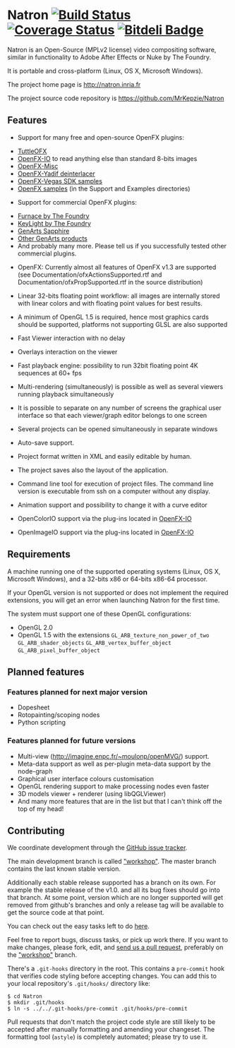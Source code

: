 Natron [![Build Status](https://api.travis-ci.org/MrKepzie/Natron.png?branch=workshop)](https://travis-ci.org/MrKepzie/Natron)  [![Coverage Status](https://coveralls.io/repos/MrKepzie/Natron/badge.png?branch=workshop)](https://coveralls.io/r/MrKepzie/Natron?branch=workshop) [![Bitdeli Badge](https://d2weczhvl823v0.cloudfront.net/MrKepzie/Natron/trend.png)](https://bitdeli.com/free "Bitdeli Badge")
======


Natron is an Open-Source (MPLv2 license) video compositing software, similar in functionality to Adobe After Effects or Nuke by The Foundry.

It is portable and cross-platform (Linux, OS X, Microsoft Windows).

The project home page is http://natron.inria.fr

The project source code repository is https://github.com/MrKepzie/Natron

Features
--------

- Support for many free and open-source OpenFX plugins: 
 * [TuttleOFX](https://sites.google.com/site/tuttleofx/)
 * [OpenFX-IO](https://github.com/MrKepzie/openfx-io) to read anything else
   than standard 8-bits images
 * [OpenFX-Misc](https://github.com/devernay/openfx-misc)
 * [OpenFX-Yadif deinterlacer](https://github.com/devernay/openfx-yadif)
 * [OpenFX-Vegas SDK samples](https://github.com/devernay/openfx-vegas)
 * [OpenFX samples](https://github.com/devernay/openfx) (in the Support and Examples directories)

- Support for commercial OpenFX plugins:
 * [Furnace by The Foundry](http://www.thefoundry.co.uk/products/furnace/)
 * [KeyLight by The Foundry](http://www.thefoundry.co.uk/products/plugins/keylight/)
 * [GenArts Sapphire](http://www.genarts.com/software/sapphire/overview)
 * [Other GenArts products](http://www.genarts.com/software/other-vfx-products)
 * And probably many more. Please tell us if you successfully tested other commercial plugins.

- OpenFX: Currently almost all features of OpenFX v1.3 are supported
  (see Documentation/ofxActionsSupported.rtf and
  Documentation/ofxPropSupported.rtf in the source distribution)
  
- Linear 32-bits floating point workflow: all images are internally stored with linear colors
and with floating point values for best results.
  
- A minimum of OpenGL 1.5 is required, hence most graphics cards should be supported, 
platforms not supporting GLSL are also supported
- Fast Viewer interaction with no delay 
- Overlays interaction on the viewer
- Fast playback engine: possibility to run 32bit floating point 4K sequences at 60+ fps
- Multi-rendering (simultaneously) is possible as well as  several viewers running playback simultaneously
- It is possible to separate on any number of screens the graphical user interface so that each viewer/graph editor belongs to one screen
- Several projects can be opened simultaneously in separate windows
- Auto-save support.
- Project format written in XML and easily editable by human.
- The project saves also the layout of the application.
- Command line tool for execution of project files. The command line version is executable from ssh on a computer without any display.
- Animation support and possibility to change it with a curve editor
- OpenColorIO support via the plug-ins located in  [OpenFX-IO](https://github.com/MrKepzie/openfx-io)
- OpenImageIO support via the plug-ins located in  [OpenFX-IO](https://github.com/MrKepzie/openfx-io)

Requirements
------------

A machine running one of the supported operating systems (Linux, OS X,
Microsoft Windows), and a 32-bits x86 or 64-bits x86-64 processor.

If your OpenGL version is not supported or does not implement the
required extensions, you will get an error when launching Natron for
the first time.

The system must support one of these OpenGL configurations:
- OpenGL 2.0
- OpenGL 1.5 with the extensions `GL_ARB_texture_non_power_of_two`
  `GL_ARB_shader_objects` `GL_ARB_vertex_buffer_object`
  `GL_ARB_pixel_buffer_object`


Planned features
----------------

### Features planned for next major version

- Dopesheet
- Rotopainting/scoping nodes
- Python scripting

### Features planned for future versions

- Multi-view (http://imagine.enpc.fr/~moulonp/openMVG/) support.
- Meta-data support as well as per-plugin meta-data support by the node-graph
- Graphical user interface colours customisation
- OpenGL rendering support to make processing nodes even faster
- 3D models viewer + renderer (using libQGLViewer)
- And many more features that are in the list but that I can't think off the top of my head!

Contributing
------------

We coordinate development through the [GitHub issue
tracker](https://github.com/MrKepzie/Natron/issues).

The main development branch is called
["workshop"](https://github.com/MrKepzie/Natron/tree/workshop).
The master branch contains the last known stable version.

Additionally each stable release supported has a branch on its own.
For example the stable release of the v1.0. and all its bug fixes should go into that 
branch.
At some point,  version which are no longer supported will get removed from github's branches
and only a release tag will be available to get the source code at that point.

You can check out the easy tasks left to do [here](https://natron.inria.fr/easy-task-list/).

Feel free to report bugs, discuss tasks, or pick up work there. If you want to make
changes, please fork, edit, and [send us a pull
request](https://github.com/MrKepzie/Natron/pull/new/workshop),
preferably on the ["workshop"](https://github.com/MrKepzie/Natron/tree/workshop)
branch.

There's a `.git-hooks` directory in the root. This contains a `pre-commit`
hook that verifies code styling before accepting changes. You can add this to
your local repository's `.git/hooks/` directory like:

    $ cd Natron
    $ mkdir .git/hooks
    $ ln -s ../../.git-hooks/pre-commit .git/hooks/pre-commit


Pull requests that don't match the project code style are still likely to be
accepted after manually formatting and amending your changeset. The formatting
tool (`astyle`) is completely automated; please try to use it.
